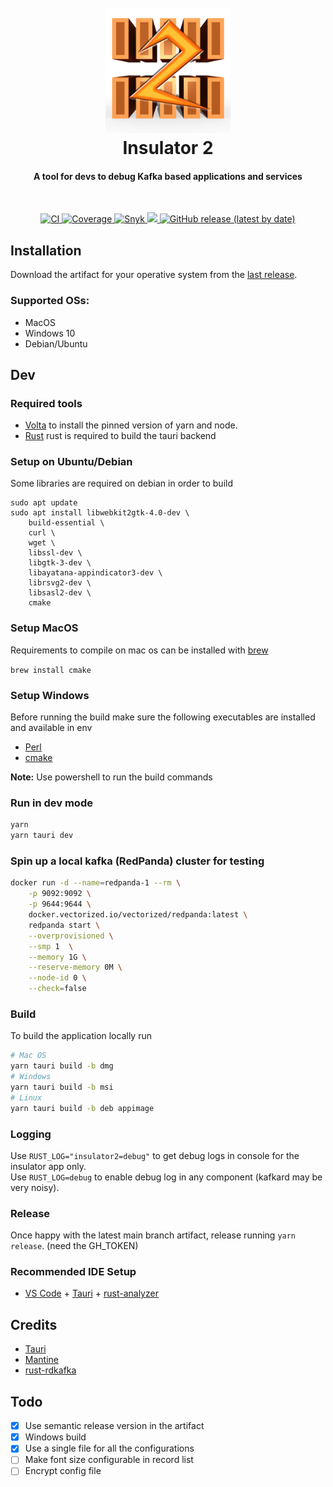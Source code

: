 <h1 align="center">
  <br>
  <img src="src-tauri/icons/icon.png" alt="Insulator" width="200">
  <br>
  Insulator 2
  <br>
</h1>

<h4 align="center">A tool for devs to debug Kafka based applications and services</h4>
<br/>
<p align="center">

<a href="https://github.com/andrewinci/insulator2/actions/workflows/ci.yml">
    <img src="https://github.com/andrewinci/insulator2/actions/workflows/ci.yml/badge.svg"
         alt="CI"/>
  </a>
 
 <a href="https://codecov.io/github/andrewinci/insulator2" > 
  <img src="https://codecov.io/github/andrewinci/insulator2/branch/main/graph/badge.svg?token=pGmWpeLba1" alt="Coverage"/> 
 </a>
 
 <a href="https://snyk.io/test/github/andrewinci/insulator2">
    <img src="https://snyk.io/test/github/andrewinci/insulator2/badge.svg"
         alt="Snyk"/>
  </a>

<a href="https://app.fossa.com/projects/custom%2B19254%2Fgithub.com%2Fandrewinci%2Finsulator2?ref=badge_shield" alt="FOSSA Status">
  <img src="https://app.fossa.com/api/projects/custom%2B19254%2Fgithub.com%2Fandrewinci%2Finsulator2.svg?type=shield"/>
</a>

<a href="https://github.com/andrewinci/insulator2/releases/latest/" > 
 <img alt="GitHub release (latest by date)" src="https://img.shields.io/github/v/release/andrewinci/insulator2?style=plastic">
 </a>

</p>

## Installation

Download the artifact for your operative system from the [last release](https://github.com/andrewinci/insulator2/releases/latest/).

### Supported OSs:

- MacOS
- Windows 10
- Debian/Ubuntu

## Dev

### Required tools

- [Volta](https://github.com/volta-cli/volta) to install the pinned version of yarn and node.
- [Rust](https://www.rust-lang.org/tools/install) rust is required to build the tauri backend

### Setup on Ubuntu/Debian

Some libraries are required on debian in order to build

```
sudo apt update
sudo apt install libwebkit2gtk-4.0-dev \
    build-essential \
    curl \
    wget \
    libssl-dev \
    libgtk-3-dev \
    libayatana-appindicator3-dev \
    librsvg2-dev \
    libsasl2-dev \
    cmake
```

### Setup MacOS

Requirements to compile on mac os can be installed with [brew](https://brew.sh/)

`brew install cmake`

### Setup Windows

Before running the build make sure the following executables are installed and available in env

- [Perl](https://strawberryperl.com/)
- [cmake](https://github.com/Kitware/CMake/releases/download/v3.24.2/cmake-3.24.2-windows-x86_64.msi)

**Note:** Use powershell to run the build commands

### Run in dev mode

```bash
yarn
yarn tauri dev
```

### Spin up a local kafka (RedPanda) cluster for testing

```bash
docker run -d --name=redpanda-1 --rm \
    -p 9092:9092 \
    -p 9644:9644 \
    docker.vectorized.io/vectorized/redpanda:latest \
    redpanda start \
    --overprovisioned \
    --smp 1  \
    --memory 1G \
    --reserve-memory 0M \
    --node-id 0 \
    --check=false
```

### Build

To build the application locally run

```bash
# Mac OS
yarn tauri build -b dmg
# Windows
yarn tauri build -b msi
# Linux
yarn tauri build -b deb appimage
```

### Logging

Use `RUST_LOG="insulator2=debug"` to get debug logs in console for the insulator app only.  
Use `RUST_LOG=debug` to enable debug log in any component (kafkard may be very noisy).

### Release

Once happy with the latest main branch artifact, release running `yarn release`. (need the GH_TOKEN)

### Recommended IDE Setup

- [VS Code](https://code.visualstudio.com/) + [Tauri](https://marketplace.visualstudio.com/items?itemName=tauri-apps.tauri-vscode) + [rust-analyzer](https://marketplace.visualstudio.com/items?itemName=rust-lang.rust-analyzer)

## Credits

- [Tauri](https://tauri.app/)
- [Mantine](https://mantine.dev/)
- [rust-rdkafka](https://github.com/fede1024/rust-rdkafka)

## Todo

- [x] Use semantic release version in the artifact
- [x] Windows build
- [x] Use a single file for all the configurations
- [ ] Make font size configurable in record list
- [ ] Encrypt config file
